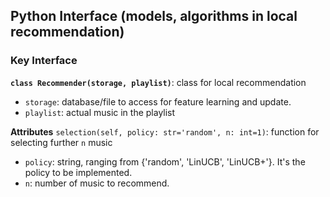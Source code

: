 Python Interface (models, algorithms in local recommendation)
---

### Key Interface

**`class Recommender(storage, playlist)`**: class for local recommendation
- `storage`: database/file to access for feature learning and update.
- `playlist`: actual music in the playlist

**Attributes**
`selection(self, policy: str='random', n: int=1)`: function for selecting further `n` music
- `policy`: string, ranging from {'random', 'LinUCB', 'LinUCB+'}. It's the policy to be implemented.
- `n`: number of music to recommend.

